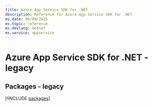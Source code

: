 ```yaml
---
title: Azure App Service SDK for .NET
description: Reference for Azure App Service SDK for .NET
ms.date: 06/09/2025
ms.topic: reference
ms.devlang: dotnet
ms.service: appservice
---
```

# Azure App Service SDK for .NET - legacy
## Packages - legacy
[!INCLUDE [packages](app-service-index.md)]